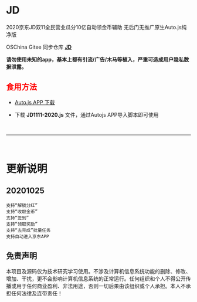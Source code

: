 # JD
2020京东JD双11全民营业瓜分10亿自动领金币辅助 无后门无推广原生Auto.js纯净版

OSChina Gitee 同步仓库 [**JD**](https://gitee.com/roceys/JD)

**请勿使用未知的app，基本上都有引流/广告/木马等植入，严重可造成用户隐私数据泄露。**

## <font color="red">食用方法</font>
- [Auto.js APP 下载](https://github.com/github-h/Auto.js/releases/tag/V4.1.1.Alpha2)

- 下载 **JD1111-2020.js** 文件，通过Autojs APP导入脚本即可使用

<br>

---

<br>

# 更新说明

## 20201025
    支持“解锁分红”
    支持“收取金币”
    支持“签到”
    支持“领取奖励”
    支持“去完成”批量任务
    支持自动进入京东APP

## 免责声明

本项目及源码仅为技术研究学习使用。不涉及计算机信息系统功能的删除、修改、增加、干扰，更不会影响计算机信息系统的正常运行。任何组织和个人不得公开传播或用于任何商业盈利、非法用途，否则一切后果由该组织或个人承担。本人不承担任何法律及连带责任！